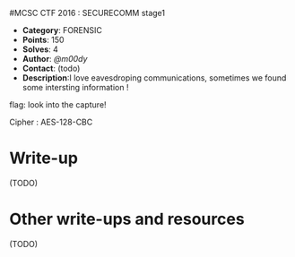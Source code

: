 #MCSC CTF 2016	: SECURECOMM stage1

* **Category**: FORENSIC <br>
* **Points**: 150 <br>
* **Solves**: 4 <br>
* **Author**: _@m00dy_
* **Contact**: (todo)
* **Description**:I love eavesdroping communications, sometimes we found some intersting information ! 

flag: look into the capture! 

Cipher : AES-128-CBC


# Write-up 

(TODO)

# Other write-ups and resources

(TODO)